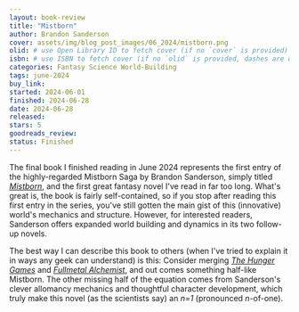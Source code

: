 ```yaml
---
layout: book-review
title: "Mistborn"
author: Brandon Sanderson
cover: assets/img/blog_post_images/06_2024/mistborn.png
olid: # use Open Library ID to fetch cover (if no `cover` is provided)
isbn: # use ISBN to fetch cover (if no `olid` is provided, dashes are optional)
categories: Fantasy Science World-Building
tags: june-2024
buy_link:
started: 2024-06-01
finished: 2024-06-28
date: 2024-06-28
released: 
stars: 5
goodreads_review: 
status: Finished
---
```


The final book I finished reading in June 2024 represents the first entry of the highly-regarded Mistborn Saga by Brandon Sanderson, simply titled [*Mistborn*](https://www.brandonsanderson.com/the-mistborn-saga-the-original-trilogy/), and the first great fantasy novel I've read in far too long. What's great is, the book is fairly self-contained, so if you stop after reading this first entry in the series, you've still gotten the main gist of this (innovative) world's mechanics and structure. However, for interested readers, Sanderson offers expanded world building and dynamics in its two follow-up novels.

The best way I can describe this book to others (when I've tried to explain it in ways any geek can understand) is this: Consider merging [*The Hunger Games*](https://www.suzannecollinsbooks.com/the_hunger_games_69765.htm) and [*Fullmetal Alchemist*](https://www.viz.com/fullmetal-alchemist), and out comes something half-like Mistborn. The other missing half of the equation comes from Sanderson's clever allomancy mechanics and thoughtful character development, which truly make this novel (as the scientists say) an *n=1* (pronounced *n*-of-one).
